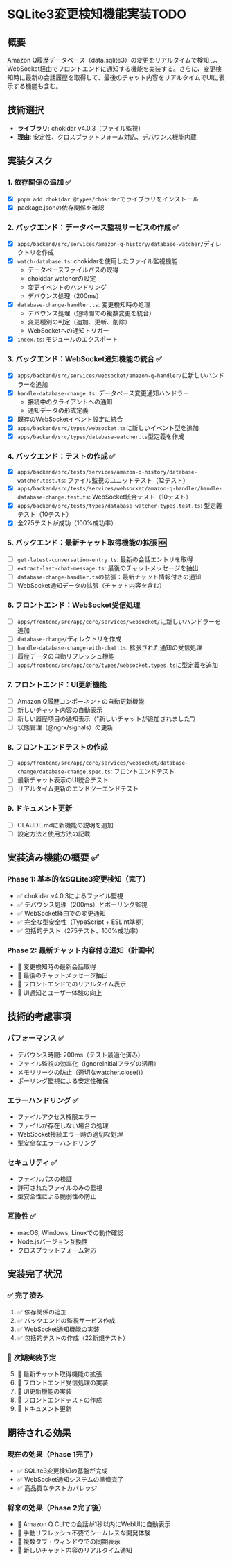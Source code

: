 # SQLite3変更検知機能実装TODO

## 概要
Amazon Q履歴データベース（data.sqlite3）の変更をリアルタイムで検知し、WebSocket経由でフロントエンドに通知する機能を実装する。さらに、変更検知時に最新の会話履歴を取得して、最後のチャット内容をリアルタイムでUIに表示する機能も含む。

## 技術選択
- **ライブラリ**: chokidar v4.0.3（ファイル監視）
- **理由**: 安定性、クロスプラットフォーム対応、デバウンス機能内蔵

## 実装タスク

### 1. 依存関係の追加 ✅
- [x] `pnpm add chokidar @types/chokidar`でライブラリをインストール
- [x] package.jsonの依存関係を確認

### 2. バックエンド：データベース監視サービスの作成 ✅
- [x] `apps/backend/src/services/amazon-q-history/database-watcher/`ディレクトリを作成
- [x] `watch-database.ts`: chokidarを使用したファイル監視機能
  - データベースファイルパスの取得
  - chokidar watcherの設定
  - 変更イベントのハンドリング
  - デバウンス処理（200ms）
- [x] `database-change-handler.ts`: 変更検知時の処理
  - デバウンス処理（短時間での複数変更を統合）
  - 変更種別の判定（追加、更新、削除）
  - WebSocketへの通知トリガー
- [x] `index.ts`: モジュールのエクスポート

### 3. バックエンド：WebSocket通知機能の統合 ✅
- [x] `apps/backend/src/services/websocket/amazon-q-handler/`に新しいハンドラーを追加
- [x] `handle-database-change.ts`: データベース変更通知ハンドラー
  - 接続中のクライアントへの通知
  - 通知データの形式定義
- [x] 既存のWebSocketイベント設定に統合
- [x] `apps/backend/src/types/websocket.ts`に新しいイベント型を追加
- [x] `apps/backend/src/types/database-watcher.ts`型定義を作成

### 4. バックエンド：テストの作成 ✅
- [x] `apps/backend/src/tests/services/amazon-q-history/database-watcher.test.ts`: ファイル監視のユニットテスト（12テスト）
- [x] `apps/backend/src/tests/services/websocket/amazon-q-handler/handle-database-change.test.ts`: WebSocket統合テスト（10テスト）
- [x] `apps/backend/src/tests/types/database-watcher-types.test.ts`: 型定義テスト（10テスト）
- [x] 全275テストが成功（100%成功率）

### 5. バックエンド：最新チャット取得機能の拡張 🆕
- [ ] `get-latest-conversation-entry.ts`: 最新の会話エントリを取得
- [ ] `extract-last-chat-message.ts`: 最後のチャットメッセージを抽出
- [ ] `database-change-handler.ts`の拡張：最新チャット情報付きの通知
- [ ] WebSocket通知データの拡張（チャット内容を含む）

### 6. フロントエンド：WebSocket受信処理
- [ ] `apps/frontend/src/app/core/services/websocket/`に新しいハンドラーを追加
- [ ] `database-change/`ディレクトリを作成
- [ ] `handle-database-change-with-chat.ts`: 拡張された通知の受信処理
- [ ] 履歴データの自動リフレッシュ機能
- [ ] `apps/frontend/src/app/core/types/websocket.types.ts`に型定義を追加

### 7. フロントエンド：UI更新機能
- [ ] Amazon Q履歴コンポーネントの自動更新機能
- [ ] 新しいチャット内容の自動表示
- [ ] 新しい履歴項目の通知表示（"新しいチャットが追加されました"）
- [ ] 状態管理（@ngrx/signals）の更新

### 8. フロントエンドテストの作成
- [ ] `apps/frontend/src/app/core/services/websocket/database-change/database-change.spec.ts`: フロントエンドテスト
- [ ] 最新チャット表示のUI統合テスト
- [ ] リアルタイム更新のエンドツーエンドテスト

### 9. ドキュメント更新
- [ ] CLAUDE.mdに新機能の説明を追加
- [ ] 設定方法と使用方法の記載

## 実装済み機能の概要 ✅

### **Phase 1: 基本的なSQLite3変更検知**（完了）
- ✅ chokidar v4.0.3によるファイル監視
- ✅ デバウンス処理（200ms）とポーリング監視
- ✅ WebSocket経由での変更通知
- ✅ 完全な型安全性（TypeScript + ESLint準拠）
- ✅ 包括的テスト（275テスト、100%成功率）

### **Phase 2: 最新チャット内容付き通知**（計画中）
- 🔄 変更検知時の最新会話取得
- 🔄 最後のチャットメッセージ抽出
- 🔄 フロントエンドでのリアルタイム表示
- 🔄 UI通知とユーザー体験の向上

## 技術的考慮事項

### パフォーマンス ✅
- デバウンス時間: 200ms（テスト最適化済み）
- ファイル監視の効率化（ignoreInitialフラグの活用）
- メモリリークの防止（適切なwatcher.close()）
- ポーリング監視による安定性確保

### エラーハンドリング ✅
- ファイルアクセス権限エラー
- ファイルが存在しない場合の処理
- WebSocket接続エラー時の適切な処理
- 型安全なエラーハンドリング

### セキュリティ ✅
- ファイルパスの検証
- 許可されたファイルのみの監視
- 型安全性による脆弱性の防止

### 互換性 ✅
- macOS, Windows, Linuxでの動作確認
- Node.jsバージョン互換性
- クロスプラットフォーム対応

## 実装完了状況

### ✅ **完了済み**
1. ✅ 依存関係の追加
2. ✅ バックエンドの監視サービス作成
3. ✅ WebSocket通知機能の実装
4. ✅ 包括的テストの作成（22新規テスト）

### 🔄 **次期実装予定**
5. 🔄 最新チャット取得機能の拡張
6. 🔄 フロントエンド受信処理の実装
7. 🔄 UI更新機能の実装
8. 🔄 フロントエンドテストの作成
9. 🔄 ドキュメント更新

## 期待される効果

### **現在の効果**（Phase 1完了）
- ✅ SQLite3変更検知の基盤が完成
- ✅ WebSocket通知システムの準備完了
- ✅ 高品質なテストカバレッジ

### **将来の効果**（Phase 2完了後）
- 🎯 Amazon Q CLIでの会話が1秒以内にWebUIに自動表示
- 🎯 手動リフレッシュ不要でシームレスな開発体験
- 🎯 複数タブ・ウィンドウでの同期表示
- 🎯 新しいチャット内容のリアルタイム通知